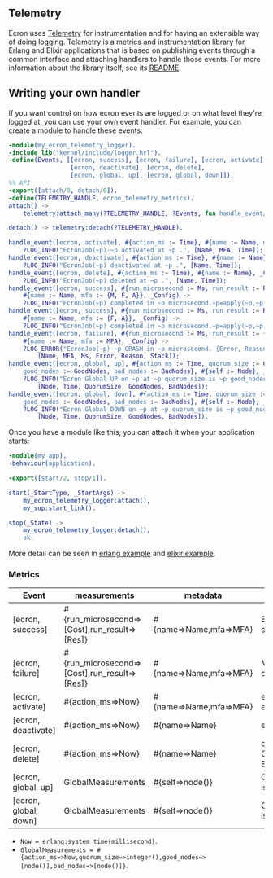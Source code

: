  ## Telemetry
 Ecron uses [Telemetry](https://github.com/beam-telemetry/telemetry) for instrumentation and for having an extensible way of doing logging. 
 Telemetry is a metrics and instrumentation library for Erlang and Elixir applications 
 that is based on publishing events through a common interface and attaching handlers to handle those events. 
 For more information about the library itself, see its [README](https://github.com/beam-telemetry/telemetry).
 
## Writing your own handler
If you want control on how ecron events are logged or on what level they're logged at, 
you can use your own event handler. For example, you can create a module to handle these events:

```erlang
-module(my_ecron_telemetry_logger).
-include_lib("kernel/include/logger.hrl").
-define(Events, [[ecron, success], [ecron, failure], [ecron, activate], 
                 [ecron, deactivate], [ecron, delete], 
                 [ecron, global, up], [ecron, global, down]]).
%% API
-export([attach/0, detach/0]).
-define(TELEMETRY_HANDLE, ecron_telemetry_metrics).
attach() ->
    telemetry:attach_many(?TELEMETRY_HANDLE, ?Events, fun handle_event/4, undefined).

detach() -> telemetry:detach(?TELEMETRY_HANDLE).

handle_event([ecron, activate], #{action_ms := Time}, #{name := Name, mfa := MFA}, _Config) ->
    ?LOG_INFO("EcronJob(~p)-~p activated at ~p .", [Name, MFA, Time]);
handle_event([ecron, deactivate], #{action_ms := Time}, #{name := Name}, _Config) ->
    ?LOG_INFO("EcronJob(~p) deactivated at ~p .", [Name, Time]);
handle_event([ecron, delete], #{action_ms := Time}, #{name := Name}, _Config) ->
    ?LOG_INFO("EcronJob(~p) deleted at ~p .", [Name, Time]);
handle_event([ecron, success], #{run_microsecond := Ms, run_result := Res},
    #{name := Name, mfa := {M, F, A}}, _Config) ->
    ?LOG_INFO("EcronJob(~p) completed in ~p microsecond.~p=apply(~p,~p,~p)", [Name, Ms, Res, M, F, A]);
handle_event([ecron, success], #{run_microsecond := Ms, run_result := Res},
    #{name := Name, mfa := {F, A}}, _Config) ->
    ?LOG_INFO("EcronJob(~p) completed in ~p microsecond.~p=apply(~p,~p)", [Name, Ms, Res, F, A]);
handle_event([ecron, failure], #{run_microsecond := Ms, run_result := {Error, Reason, Stack}},
    #{name := Name, mfa := MFA}, _Config) ->
    ?LOG_ERROR("EcronJob(~p)-~p CRASH in ~p microsecond. {Error, Reason}: {~p, ~p}. Stack:~p",
        [Name, MFA, Ms, Error, Reason, Stack]);
handle_event([ecron, global, up], #{action_ms := Time, quorum_size := QuorumSize,
    good_nodes := GoodNodes, bad_nodes := BadNodes}, #{self := Node}, _Config) ->
    ?LOG_INFO("Ecron Global UP on ~p at ~p quorum_size is ~p good_nodes is ~p bad_nodes is ~p ~n.",
        [Node, Time, QuorumSize, GoodNodes, BadNodes]);
handle_event([ecron, global, down], #{action_ms := Time, quorum_size := QuorumSize,
    good_nodes := GoodNodes, bad_nodes := BadNodes}, #{self := Node}, _Config) ->
    ?LOG_INFO("Ecron Global DOWN on ~p at ~p quorum_size is ~p good_nodes is ~p bad_nodes is ~p ~n.",
        [Node, Time, QuorumSize, GoodNodes, BadNodes]).
``` 

Once you have a module like this, you can attach it when your application starts:
```erlang
-module(my_app).
-behaviour(application).

-export([start/2, stop/1]).

start(_StartType, _StartArgs) ->
    my_ecron_telemetry_logger:attach(),
    my_sup:start_link().

stop(_State) ->
    my_ecron_telemetry_logger:detach(),
    ok.
```

More detail can be seen in [erlang example](https://github.com/zhongwencool/ecron/blob/master/examples/titan_erlang/apps/titan/src/titan_ecron_logger.erl) and [elixir example](https://github.com/zhongwencool/ecron/blob/master/examples/titan_elixir/apps/titan/lib/titan_ecron_logger.ex).

### Metrics
|     Event             | measurements                                 | metadata                    | Describe                                            |
| --------------------  | -------------------------------------------- | --------------------------- | --------------------------------------------------- |
| [ecron, success]      |#{run_microsecond=>[Cost],run_result=>[Res]}  | #{name=>Name,mfa=>MFA}      | Execute MFA successfully                            |
| [ecron, failure]      |#{run_microsecond=>[Cost],run_result=>[Res]}  | #{name=>Name,mfa=>MFA}      | MFA crashed(unsuccessfully)                         |
| [ecron, activate]     |#{action_ms=>Now}                             | #{name=>Name,mfa=>MFA}      | ecron:add or ecron:activate                         |
| [ecron, deactivate]   |#{action_ms=>Now}                             | #{name=>Name}               | ecron:deactivate                                    |
| [ecron, delete]       |#{action_ms=>Now}                             | #{name=>Name}               | ecron:delete or CurrentTime =:= job's EndDateTime   |
| [ecron, global, up]   |GlobalMeasurements                            | #{self=>node()}             | Global manager process is up                        |
| [ecron, global, down] |GlobalMeasurements                            | #{self=>node()}             | Global manager process is down                      |


- `Now = erlang:system_time(millisecond)`.
- `GlobalMeasurements = #{action_ms=>Now,quorum_size=>integer(),good_nodes=>[node()],bad_nodes=>[node()]}`.